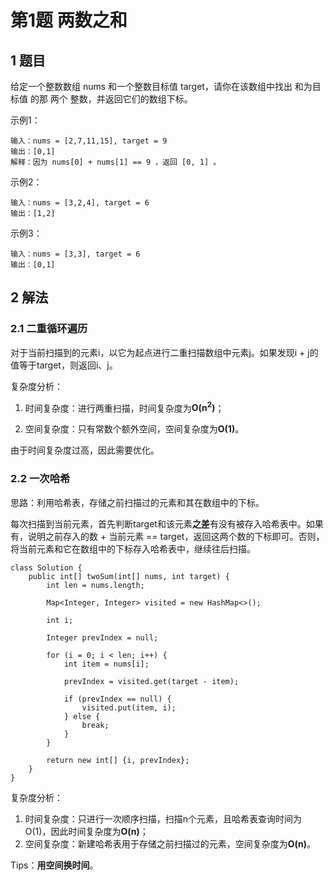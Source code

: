 # 第1题 两数之和

## 1 题目

给定一个整数数组 nums 和一个整数目标值 target，请你在该数组中找出 和为目标值 的那 两个 整数，并返回它们的数组下标。

示例1：

```
输入：nums = [2,7,11,15], target = 9
输出：[0,1]
解释：因为 nums[0] + nums[1] == 9 ，返回 [0, 1] 。
```

示例2：

```
输入：nums = [3,2,4], target = 6
输出：[1,2]
```

示例3：

```
输入：nums = [3,3], target = 6
输出：[0,1]
```

## 2 解法

### 2.1 二重循环遍历

对于当前扫描到的元素i，以它为起点进行二重扫描数组中元素j。如果发现i + j的值等于target，则返回i、j。

复杂度分析：

1. 时间复杂度：进行两重扫描，时间复杂度为**O(n<sup>2</sup>)**；

2. 空间复杂度：只有常数个额外空间，空间复杂度为**O(1)**。

由于时间复杂度过高，因此需要优化。

### 2.2 一次哈希

思路：利用哈希表，存储之前扫描过的元素和其在数组中的下标。

每次扫描到当前元素，首先判断target和该元素**之差**有没有被存入哈希表中。如果有，说明之前存入的数 + 当前元素 == target，返回这两个数的下标即可。否则，将当前元素和它在数组中的下标存入哈希表中，继续往后扫描。

```
class Solution {
    public int[] twoSum(int[] nums, int target) {
        int len = nums.length;

        Map<Integer, Integer> visited = new HashMap<>();

        int i;

        Integer prevIndex = null;

        for (i = 0; i < len; i++) {
            int item = nums[i];

            prevIndex = visited.get(target - item);

            if (prevIndex == null) {
                visited.put(item, i);
            } else {
                break;
            }
        }

        return new int[] {i, prevIndex};
    }
}
```

复杂度分析：

1. 时间复杂度：只进行一次顺序扫描，扫描n个元素，且哈希表查询时间为O(1)，因此时间复杂度为**O(n)**；
2. 空间复杂度：新建哈希表用于存储之前扫描过的元素，空间复杂度为**O(n)**。

Tips：**用空间换时间**。